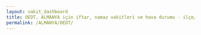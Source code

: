 ```yaml
---
layout: vakit_dashboard
title: OEDT, ALMANYA için iftar, namaz vakitleri ve hava durumu - ilçe/eyalet seç
permalink: /ALMANYA/OEDT/
---
```


<script type="text/javascript">
  var GLOBAL_COUNTRY = 'ALMANYA';
  var GLOBAL_CITY = 'OEDT';
  var GLOBAL_STATE = '';
  var lat = 72;
  var lon = 21;
</script>
